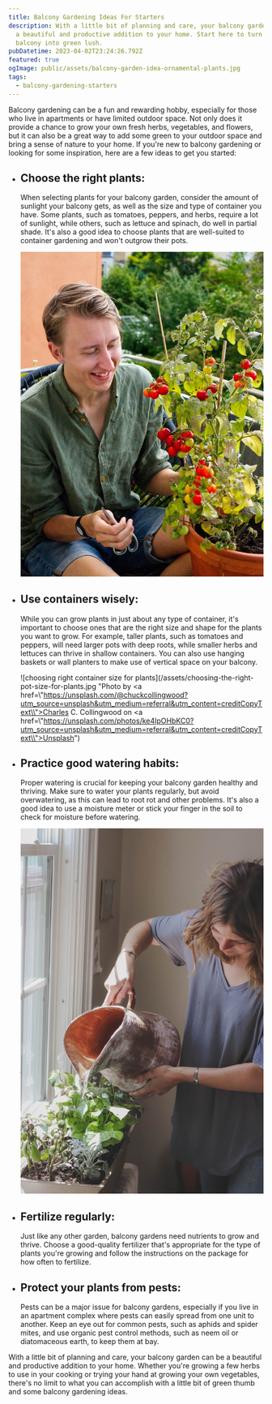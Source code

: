 ```yaml
---
title: Balcony Gardening Ideas For Starters
description: With a little bit of planning and care, your balcony garden can be
  a beautiful and productive addition to your home. Start here to turn your
  balcony into green lush.
pubDatetime: 2023-04-02T23:24:26.792Z
featured: true
ogImage: public/assets/balcony-garden-idea-ornamental-plants.jpg
tags:
  - balcony-gardening-starters
---
```

Balcony gardening can be a fun and rewarding hobby, especially for those who live in apartments or have limited outdoor space. Not only does it provide a chance to grow your own fresh herbs, vegetables, and flowers, but it can also be a great way to add some green to your outdoor space and bring a sense of nature to your home. If you're new to balcony gardening or looking for some inspiration, here are a few ideas to get you started:

* ## Choose the right plants:

  When selecting plants for your balcony garden, consider the amount of sunlight your balcony gets, as well as the size and type of container you have. Some plants, such as tomatoes, peppers, and herbs, require a lot of sunlight, while others, such as lettuce and spinach, do well in partial shade. It's also a good idea to choose plants that are well-suited to container gardening and won't outgrow their pots.

  ![tomato in balcony](public/assets/cherry-tomato-in-pot.jpg)
* ## Use containers wisely:

  While you can grow plants in just about any type of container, it's important to choose ones that are the right size and shape for the plants you want to grow. For example, taller plants, such as tomatoes and peppers, will need larger pots with deep roots, while smaller herbs and lettuces can thrive in shallow containers. You can also use hanging baskets or wall planters to make use of vertical space on your balcony.

  ![choosing right container size for plants](/assets/choosing-the-right-pot-size-for-plants.jpg "Photo by <a href=\\"https://unsplash.com/@chuckcollingwood?utm_source=unsplash&utm_medium=referral&utm_content=creditCopyText\\">Charles C. Collingwood</a> on <a href=\\"https://unsplash.com/photos/ke4IpOHbKC0?utm_source=unsplash&utm_medium=referral&utm_content=creditCopyText\\">Unsplash</a>")
* ## Practice good watering habits:

  Proper watering is crucial for keeping your balcony garden healthy and thriving. Make sure to water your plants regularly, but avoid overwatering, as this can lead to root rot and other problems. It's also a good idea to use a moisture meter or stick your finger in the soil to check for moisture before watering.

  ![watering plants](public/assets/plant-watering.jpg)
* ## Fertilize regularly:

  Just like any other garden, balcony gardens need nutrients to grow and thrive. Choose a good-quality fertilizer that's appropriate for the type of plants you're growing and follow the instructions on the package for how often to fertilize.
* ## Protect your plants from pests:

  Pests can be a major issue for balcony gardens, especially if you live in an apartment complex where pests can easily spread from one unit to another. Keep an eye out for common pests, such as aphids and spider mites, and use organic pest control methods, such as neem oil or diatomaceous earth, to keep them at bay.

With a little bit of planning and care, your balcony garden can be a beautiful and productive addition to your home. Whether you're growing a few herbs to use in your cooking or trying your hand at growing your own vegetables, there's no limit to what you can accomplish with a little bit of green thumb and some balcony gardening ideas.